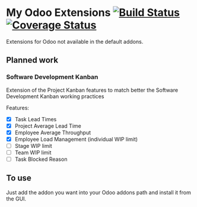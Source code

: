 # My Odoo Extensions [![Build Status](https://travis-ci.org/Jamkasz/jo-odoo-addons.svg)](https://travis-ci.org/Jamkasz/jo-odoo-addons) [![Coverage Status](https://coveralls.io/repos/Jamkasz/jo-odoo-addons/badge.svg?branch=f1262_kanban_metrics&service=github)](https://coveralls.io/github/Jamkasz/jo-odoo-addons?branch=f1262_kanban_metrics)
Extensions for Odoo not available in the default addons.

## Planned work

### Software Development Kanban

Extension of the Project Kanban features to match better the Software Development Kanban working practices

Features:
- [X] Task Lead Times
- [X] Project Average Lead Time
- [X] Employee Average Throughput
- [X] Employee Load Management (individual WIP limit)
- [ ] Stage WIP limit
- [ ] Team WIP limit
- [ ] Task Blocked Reason

## To use
Just add the addon you want into your Odoo addons path and install it
from the GUI.
